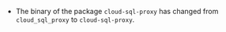 - The binary of the package `cloud-sql-proxy` has changed from
  `cloud_sql_proxy` to `cloud-sql-proxy`.
